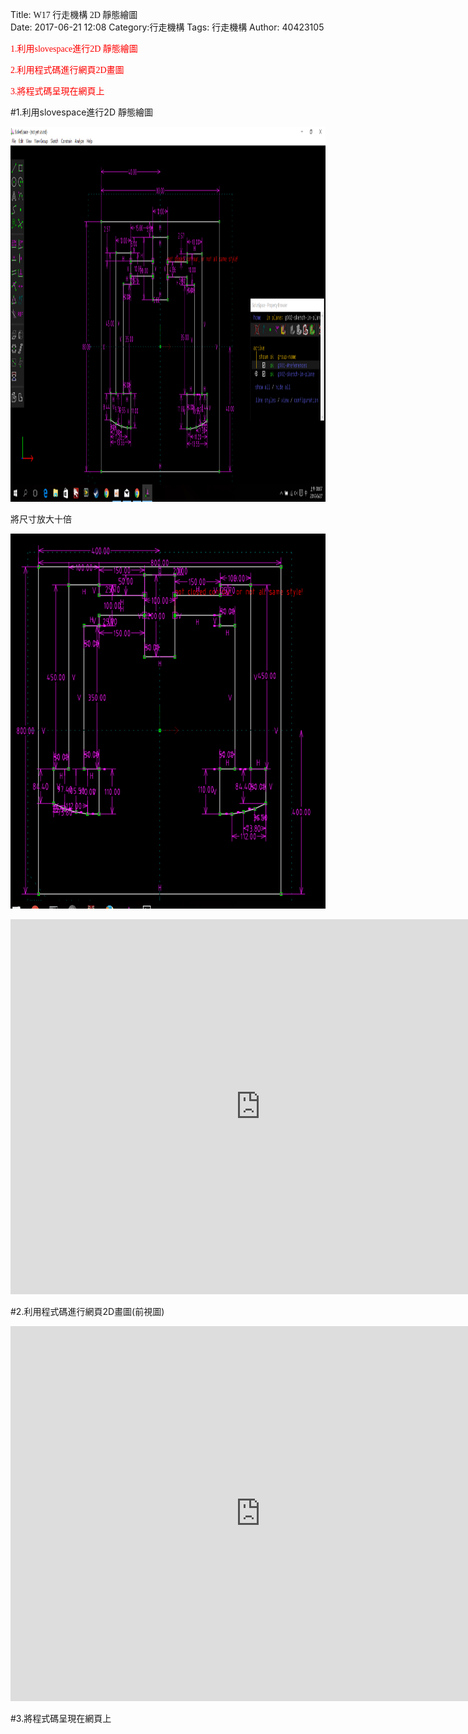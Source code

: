 Title: <font face="標楷體">W17 行走機構 2D 靜態繪圖</font><br>
Date: 2017-06-21 12:08
Category:行走機構
Tags: 行走機構
Author: 40423105 

<font face="標楷體" color="red">
1.利用slovespace進行2D 靜態繪圖

2.利用程式碼進行網頁2D畫圖

3.將程式碼呈現在網頁上
</font><br>
<!-- PELICAN_END_SUMMARY -->
#1.利用slovespace進行2D 靜態繪圖
<p><p><img src="./../final/40423105期末資料/40423105-2017springcd-final-2_平面設計照片.png" width="800" height="600" /></p></p>
<p>將尺寸放大十倍</p>
<p><p><img src="./../final/40423105期末資料/40423105-2017springcd-final-2_平面設計照片(放大十倍).png" width="800" height="600" /></p></p>

<iframe width="800" height="600" src="https://www.youtube.com/embed/_dB4hmdKxIE" frameborder="0" allowfullscreen></iframe>

#2.利用程式碼進行網頁2D畫圖(前視圖)
<iframe width="800" height="600" src="https://www.youtube.com/embed/Jy56GGdNLTg" frameborder="0" allowfullscreen></iframe>

<!-- 導入 Brython 標準程式庫 -->

<p><script src="../data/Brython-3.3.1/brython.js"></script>
<script src="../data/Brython-3.3.1/brython_stdlib.js"></script></p>
<!-- 啟動 Brython -->

<script>
window.onload=function(){
// 設定 data/py 為共用程式路徑
brython({debug:1, pythonpath:['./../data/py']});
}
</script>

<!-- 以下實際利用  Brython 繪圖-->

<canvas id="onegear3" width="800" height="800"></canvas>

<div id="onegear_div" width="800" height="20"></div>

<script type="text/python3">
from browser import document as doc
import math
# deg 為角度轉為徑度的轉換因子
deg = math.pi/180.
# 定義 Spur 類別
class Spur(object):
    def __init__(self, ctx):
        self.ctx = ctx

# 設定畫線參數 
    def create_line1(self, x1, y1, x2, y2, width=3, fill="red"):
        self.ctx.beginPath()
        self.ctx.lineWidth = width
        self.ctx.moveTo(x1, y1)
        self.ctx.lineTo(x2, y2)
        self.ctx.strokeStyle = fill
        self.ctx.stroke()
    def create_line2(self, x1, y1, x2, y2, width=3, fill="green"):
        self.ctx.beginPath()
        self.ctx.lineWidth = width
        self.ctx.moveTo(x1, y1)
        self.ctx.lineTo(x2, y2)
        self.ctx.strokeStyle = fill
        self.ctx.stroke()
    def create_line3(self, x1, y1, x2, y2, width=3, fill="black"):
        self.ctx.beginPath()
        self.ctx.lineWidth = width
        self.ctx.moveTo(x1, y1)
        self.ctx.lineTo(x2, y2)
        self.ctx.strokeStyle = fill
        self.ctx.stroke()


    def Gear(self, midx, midy, rp, n=20, pa=20, color="black"):

        rp = 250
        imax = 15
        m=2*rp/n
        a=m
        d=1.25*m
        ra=rp+a

        # self.create_line(起點X, 起點Y, 終點X, 終點Y)
        # 畫出黑色外框
        self.create_line3(0, 0, 0, 800)
        self.create_line3(0, 800, 800, 800)
        self.create_line3(800, 800, 800, 0)
        self.create_line3(800, 0, 0, 0)
        
        self.create_line1(350, 20, 350, 220)
        self.create_line1(350, 220, 450, 220)
        self.create_line1(450, 220, 450, 20)
        self.create_line1(450, 20, 350, 20)
        
        self.create_line2(350, 70, 200, 70)
        self.create_line2(200, 70, 200, 44.3)
        self.create_line2(200, 44.3, 100, 44.3)
        self.create_line2(100, 44.3, 100, 494.3)
        self.create_line2(100, 494.3, 50, 494.3)
        self.create_line2(50, 494.3, 50, 578.7)
        self.create_line2(50, 578.7, 86.5, 591.7)
        self.create_line2(86.5, 591.7, 123.8, 599.8)
        self.create_line2(123.8, 599.8, 162, 604.3)
        self.create_line2(162, 604.3, 202, 604.3)
        self.create_line2(202, 604.3, 202, 494.3)
        self.create_line2(202, 494.3, 152, 494.3)
        self.create_line2(152, 494.3, 152, 144.3)
        self.create_line2(152, 144.3, 202, 144.3)
        self.create_line2(202, 144.3, 202, 118.6)
        self.create_line2(202, 118.6, 352, 118.6)
        
        self.create_line2(450, 70, 600, 70)
        self.create_line2(600, 70, 600, 44.3)
        self.create_line2(600, 44.3, 700, 44.30)
        self.create_line2(700, 44.3, 700, 494.3)
        self.create_line2(700, 494.3, 750, 494.3)
        self.create_line2(750, 494.3, 750, 578.7)
        
        self.create_line2(750, 578.7, 713.5, 591.7)
        self.create_line2(713.5, 591.7, 676.2, 599.8)
        self.create_line2(676.2, 599.8, 638, 604.3) 
        self.create_line2(638, 604.3, 598, 604.3) 
        self.create_line2(598, 604.3, 598, 494.3)
        self.create_line2(598, 494.3, 648, 494.3)
        self.create_line2(648, 494.3, 648, 144.3)
        self.create_line2(648, 144.3, 598, 144.3)
        self.create_line2(598, 144.3, 598, 118.6)
        self.create_line2(598, 118.6, 448, 118.6) 
        
        if rd>rb:
            dr = (ra-rd)/imax
        else:
            dr=(ra-rb)/imax
        sigma=math.pi/(2*n)+math.tan(pa*deg)-pa*deg
        for j in range(-9, 10, +1):
            ang=-2.*j*math.pi/n+sigma
            ang2=2.*j*math.pi/n+sigma
            lxd=midx+rd*math.sin(ang2-2.*math.pi/n)
            lyd=midy-rd*math.cos(ang2-2.*math.pi/n)
            for i in range(imax+1):
                if rd>rb:
                    r=rd+i*dr
                else:
                    r=rb+i*dr
                theta=math.sqrt((r*r)/(rb*rb)-1.)
                alpha=theta-math.atan(theta)
                xpt=r*math.sin(alpha-ang)
                ypt=r*math.cos(alpha-ang)
                xd=rd*math.sin(-ang)
                yd=rd*math.cos(-ang)
                if(i==0):
                    last_x = midx+xd
                    last_y = midy-yd
            self.create_line((lxd),(lyd),(midx+xd),(midy-yd),fill=color)
            for i in range(imax+1):
                if rd>rb:
                    r=rd+i*dr
                else:
                    r=rb+i*dr
                theta=math.sqrt((r*r)/(rb*rb)-1.)
                alpha=theta-math.atan(theta)
                xpt=r*math.sin(ang2-alpha)
                ypt=r*math.cos(ang2-alpha)
                xd=rd*math.sin(ang2)
                yd=rd*math.cos(ang2)
                if(i==0):
                    last_x = midx+xd
                    last_y = midy-yd
                self.create_line((midx+xpt),(midy-ypt),(last_x),(last_y),fill=color)   
                if(i==imax):
                    rfx=midx+xpt
                    rfy=midy-ypt
                last_x = midx+xpt
                last_y = midy-ypt
            self.create_line(lfx,lfy,rfx,rfy,fill=color)
canvas = doc['onegear3']
ctx = canvas.getContext("2d")
x = (canvas.width)/2
y = (canvas.height)/2
r = 0.8*(canvas.height/2)
# 齒數
n = 36
# 壓力角
pa = 20
Spur(ctx).Gear(x, y, r, n, pa, "blue")
</script>
#3.將程式碼呈現在網頁上
<script src="https://gist.github.com/40423105/d3a95b61ae0fa27aa4fac4a6d5c2637f.js"></script>